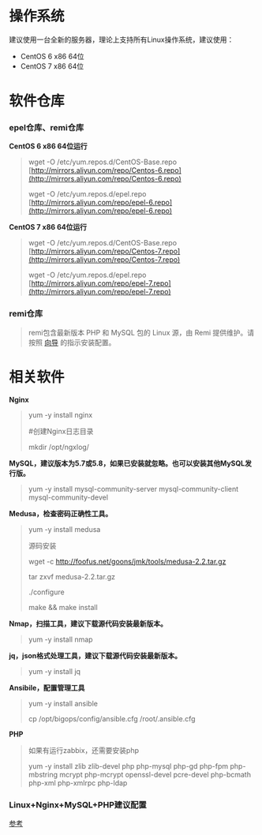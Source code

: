 # 操作系统

建议使用一台全新的服务器，理论上支持所有Linux操作系统，建议使用：

* CentOS 6 x86 64位
* CentOS 7 x86 64位

# 软件仓库

### epel仓库、remi仓库

**CentOS 6 x86 64位运行**

> wget -O /etc/yum.repos.d/CentOS-Base.repo [http://mirrors.aliyun.com/repo/Centos-6.repo](http://mirrors.aliyun.com/repo/Centos-6.repo)
>
> wget -O /etc/yum.repos.d/epel.repo [http://mirrors.aliyun.com/repo/epel-6.repo](http://mirrors.aliyun.com/repo/epel-6.repo)

**CentOS 7 x86 64位运行**

> wget -O /etc/yum.repos.d/CentOS-Base.repo [http://mirrors.aliyun.com/repo/Centos-7.repo](http://mirrors.aliyun.com/repo/Centos-7.repo)
>
> wget -O /etc/yum.repos.d/epel.repo [http://mirrors.aliyun.com/repo/epel-7.repo](http://mirrors.aliyun.com/repo/epel-7.repo)

### **remi仓库**

> remi包含最新版本 PHP 和 MySQL 包的 Linux 源，由 Remi 提供维护。请按照 [向导](https://rpms.remirepo.net/wizard/ "向导") 的指示安装配置。

# 相关软件

**Nginx**

> yum -y install nginx
>
> \#创建Nginx日志目录
>
> mkdir /opt/ngxlog/

**MySQL，建议版本为5.7或5.8，如果已安装就忽略。也可以安装其他MySQL发行版。**

> yum -y install mysql-community-server mysql-community-client mysql-community-devel

**Medusa，检查密码正确性工具。**

> yum -y install medusa
>
> 源码安装
>
> wget -c http://foofus.net/goons/jmk/tools/medusa-2.2.tar.gz
>
> tar zxvf medusa-2.2.tar.gz
>
> ./configure
>
> make && make install

**Nmap，扫描工具，建议下载源代码安装最新版本。**

> yum -y install nmap

**jq，json格式处理工具，建议下载源代码安装最新版本。**

> yum -y install jq

**Ansibile，配置管理工具**

> yum -y install ansible
>
> cp /opt/bigops/config/ansible.cfg /root/.ansible.cfg

**PHP**

> 如果有运行zabbix，还需要安装php
>
> yum -y install zlib zlib-devel php php-mysql php-gd php-fpm php-mbstring mcrypt php-mcrypt openssl-devel pcre-devel php-bcmath php-xml php-xmlrpc php-ldap

### Linux+Nginx+MySQL+PHP**建议配置**

[参考](https://github.com/yunweibang/bigops-LNMP-config)

